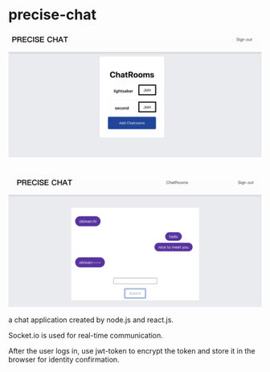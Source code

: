 # precise-chat
 ![image](https://github.com/superbatmobile/chats/blob/master/roomList.png)
  <br />
 <br />

![image](https://github.com/superbatmobile/chats/blob/master/chatRoom.png)

a chat application created by node.js and react.js.

Socket.io is used for real-time communication.

After the user logs in, use jwt-token to encrypt the token and store it in the browser for identity confirmation.
